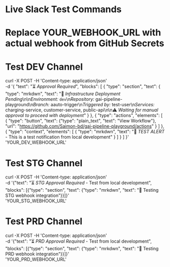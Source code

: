 # Live Slack Test Commands
# Replace YOUR_WEBHOOK_URL with actual webhook from GitHub Secrets

# Test DEV Channel
curl -X POST -H 'Content-type: application/json' \
  -d '{
  "text": "⏳ *Approval Required*",
  "blocks": [
    {
      "type": "section", 
      "text": {
        "type": "mrkdwn",
        "text": "🔄 *Infrastructure Deployment Pending*\n\n*Environment:* `dev`\n*Repository:* gai-pipeline-playground\n*Branch:* aauto-trigger\n*Triggered by:* test-user\n*Services:* charging-service, customer-service, public-api\n\n⚠️ *Waiting for manual approval to proceed with deployment*"
      }
    },
    {
      "type": "actions",
      "elements": [
        {
          "type": "button",
          "text": {"type": "plain_text", "text": "View Workflow"},
          "url": "https://github.com/Saimon-bd/gai-pipeline-playground/actions"
        }
      ]
    },
    {
      "type": "context",
      "elements": [
        {
          "type": "mrkdwn", 
          "text": "🧪 *TEST ALERT* - This is a test notification from local development"
        }
      ]
    }
  ]
}' \
'YOUR_DEV_WEBHOOK_URL'

# Test STG Channel  
curl -X POST -H 'Content-type: application/json' \
  -d '{"text": "⏳ *STG Approval Required* - Test from local development", "blocks": [{"type": "section", "text": {"type": "mrkdwn", "text": "🧪 Testing STG webhook integration"}}]}' \
'YOUR_STG_WEBHOOK_URL'

# Test PRD Channel
curl -X POST -H 'Content-type: application/json' \
  -d '{"text": "⏳ *PRD Approval Required* - Test from local development", "blocks": [{"type": "section", "text": {"type": "mrkdwn", "text": "🧪 Testing PRD webhook integration"}}]}' \
'YOUR_PRD_WEBHOOK_URL'